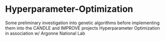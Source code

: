 # Hyperparameter-Optimization
Some preliminary investigation into genetic algorithms before implementing them into the CANDLE and IMPROVE projects Hyperparameter Optimization in association w/ Argonne National Lab
